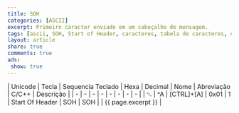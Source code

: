 ```yaml
---
title: SOH
categories: [ASCII]
excerpt: Primeiro caracter enviado em um cabeçalho de mensagem.
tags: [ascii, SOH, Start of Header, caracteres, tabela de caracteres, caracteres de controle]
layout: article
share: true
comments: true
ads: 
 show: true
---
```


| Unicode | Tecla | Sequencia Teclado | Hexa | Decimal | Nome  | Abreviação | C/C++ | Descrição |
| - | - | - | - | - | - | - | - | 
| ␁ | ^A | [CTRL]+[A] | 0x01 | 1 | Start Of Header | SOH | SOH | | {{ page.excerpt }} |
